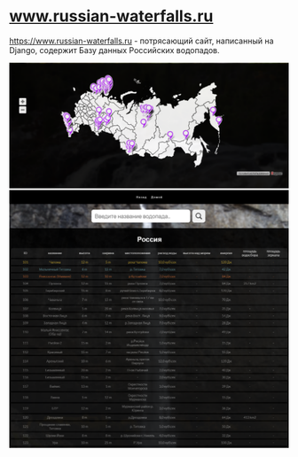 # www.russian-waterfalls.ru
https://www.russian-waterfalls.ru - потрясающий сайт, написанный на Django, содержит Базу данных Российских водопадов.

    

<div class="general" >
<img src="https://github.com/Glazochek/www.russian-waterfalls.ru/blob/main/imgs/%D0%A1%D0%BD%D0%B8%D0%BC%D0%BE%D0%BA%20%D1%8D%D0%BA%D1%80%D0%B0%D0%BD%D0%B0%202023-03-15%20135345.png?raw=true"
    alt="">
</div>

</div>
<div class="bloack-3">
<img src="https://github.com/Glazochek/www.russian-waterfalls.ru/blob/main/imgs/%D0%A1%D0%BD%D0%B8%D0%BC%D0%BE%D0%BA%20%D1%8D%D0%BA%D1%80%D0%B0%D0%BD%D0%B0%202023-03-15%20135545.png?raw=true"
    alt="">
</div>
